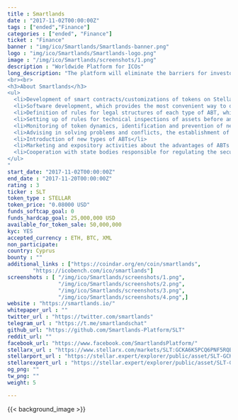 ```yaml
---
title : Smartlands
date : "2017-11-02T00:00:00Z"
tags : ["ended","Finance"]
categories : ["ended", "Finance"]
ticket : "Finance"
banner : "img/ico/Smartlands/Smartlands-banner.png"
logo : "img/ico/Smartlands/Smartlands-logo.png"
image : "/img/ico/Smartlands/screenshots/1.png"
description : "Worldwide Platform for ICOs"
long_description: "The platform will eliminate the barriers for investors from all over the world and provide unique opportunity to finance the introduction of agtech innovations by applying blockchain technology to solve problems typical for classical financial markets. Thus, the functioning of the Platform will have a positive impact on the achievement of sustainable development of agriculture and the world economy in general.
<br><br>
<h3>About Smartlands</h3>
<ul>
  <li>Development of smart contracts/customizations of tokens on Stellar placed on the platform with the logic optimal for each type of ABT, and all the necessary functionality, including extensive opportunities for democratic organization principles, to ensure maximum control over assets. Support and update if necessary and approved by the tokenholders.</li>
  <li>Software development, which provides the most convenient way to obtain all the necessary information for the decision making for each of the parties (the owner of the asset and the investor), including automation solutions.</li>
  <li>Definition of rules for legal structures of each type of ABT, which protect the interests of investors and minimize any legal risks. Ensuring the mandatory implementation of decisions made by the tokenholders.</li>
  <li>Setting up of rules for technical inspections of assets before and after tokenization, the creation of the infrastructure necessary for this, including representative offices of the Platform in all key markets with the necessary equipment (drones, ground unmanned complexes, laboratory equipment, etc.) and personnel. It is possible to outsource part of the checks in case of compliance of the companies with all requirements of the Platform.</li>
  <li>Monitoring of token dynamics, identification and prevention of negative events, illegal actions against tokens holders.</li>
  <li>Advising in solving problems and conflicts, the establishment of an arbitration chamber that resolves conflicts in the event of the request and consent of both parties to take such decisions as binding.</li>
  <li>Introduction of new types of ABTs</li>
  <li>Marketing and expository activities about the advantages of ABTs issued on the Smartlands platform, both among asset owners and investors.</li>
  <li>Cooperation with state bodies responsible for regulating the securities market to explain the benefits of asset tokenization and distributed control offered by blockchain technology. Advocating the idea of minimizing the regulation of such a market by the relevant central authorities for ABTs issued with enhanced monitoring and democratic organization capabilities.</li>
</ul>
"
start_date: "2017-11-02T00:00:00Z"
end_date : "2017-11-20T00:00:00Z"
rating : 3
ticker : SLT
token_type : STELLAR
token_price: "0.08000 USD"
funds_softcap_goal: 0
funds_hardcap_goal: 25,000,000 USD
available_for_token_sale: 50,000,000
kyc: YES
accepted_currency : ETH, BTC, XML
non_participate: 
country: Cyprus
bounty : ""
additional_links : ["https://coindar.org/en/coin/smartlands",
        "https://icobench.com/ico/smartlands"]
screenshots : [ "/img/ico/Smartlands/screenshots/1.png",
                "/img/ico/Smartlands/screenshots/2.png",
                "/img/ico/Smartlands/screenshots/3.png",
                "/img/ico/Smartlands/screenshots/4.png",]
website : "https://smartlands.io/"
whitepaper_url : ""
twitter_url : "https://twitter.com/smartlands"
telegram_url : "https://t.me/smartlandschat"
github_url: "https://github.com/Smartlands-Platform/SLT"
reddit_url: ""
facebook_url: "https://www.facebook.com/SmartlandsPlatform/"
stellarx_url : "https://www.stellarx.com/markets/SLT:GCKA6K5PCQ6PNF5RQBF7PQDJWRHO6UOGFMRLK3DYHDOI244V47XKQ4GP"
stellarport_url : "https://stellar.expert/explorer/public/asset/SLT-GCKA6K5PCQ6PNF5RQBF7PQDJWRHO6UOGFMRLK3DYHDOI244V47XKQ4GP"
stellarexpert_url : "https://stellar.expert/explorer/public/asset/SLT-GCKA6K5PCQ6PNF5RQBF7PQDJWRHO6UOGFMRLK3DYHDOI244V47XKQ4GP"
og_png: ""
tw_png: ""
weight: 5

---
```



{{< background_image >}}
